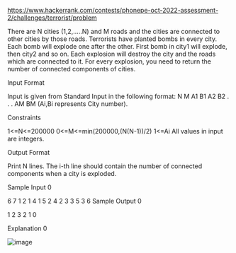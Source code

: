 https://www.hackerrank.com/contests/phonepe-oct-2022-assessment-2/challenges/terrorist/problem 

There are N cities (1,2,…..N) and M roads and the cities are connected to other cities by those roads. Terrorists have planted bombs in every city. Each bomb will explode one after the other. First bomb in city1 will explode, then city2 and so on.
Each explosion will destroy the city and the roads which are connected to it.
For every explosion, you need to return the number of connected components of cities.

Input Format

Input is given from Standard Input in the following format:
N M
A1 B1
A2 B2
.
.
.
AM BM
(Ai,Bi represents City number).

Constraints

1<=N<=200000
0<=M<=min(200000,(N(N-1))/2)
1<=Ai All values in input are integers.

Output Format

Print N lines.
The i-th line should contain the number of connected components when a city is exploded.

Sample Input 0

6 7
1 2
1 4
1 5
2 4
2 3
3 5
3 6
Sample Output 0

1
2
3
2
1
0


Explanation 0


![image](https://user-images.githubusercontent.com/66742842/194775915-6cc5bbdb-9d85-4d5b-93b0-175c107a0873.png)


